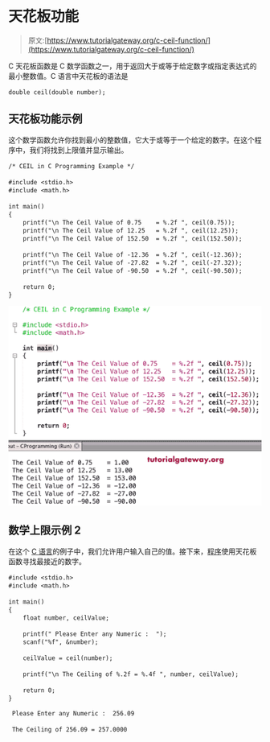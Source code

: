 # 天花板功能

> 原文:[https://www.tutorialgateway.org/c-ceil-function/](https://www.tutorialgateway.org/c-ceil-function/)

C 天花板函数是 C 数学函数之一，用于返回大于或等于给定数字或指定表达式的最小整数值。C 语言中天花板的语法是

```
double ceil(double number);
```

## 天花板功能示例

这个数学函数允许你找到最小的整数值，它大于或等于一个给定的数字。在这个程序中，我们将找到上限值并显示输出。

```
/* CEIL in C Programming Example */

#include <stdio.h>
#include <math.h>

int main()
{
    printf("\n The Ceil Value of 0.75    = %.2f ", ceil(0.75));
    printf("\n The Ceil Value of 12.25   = %.2f ", ceil(12.25));    
    printf("\n The Ceil Value of 152.50  = %.2f ", ceil(152.50));

    printf("\n The Ceil Value of -12.36  = %.2f ", ceil(-12.36)); 
    printf("\n The Ceil Value of -27.82  = %.2f ", ceil(-27.32));  
    printf("\n The Ceil Value of -90.50  = %.2f ", ceil(-90.50));

    return 0;
}
```

![C ceil Function 1](img/131fc03948f5e277926e45ae0aba266a.png)

## 数学上限示例 2

在这个 [C 语言](https://www.tutorialgateway.org/c-programming/)的例子中，我们允许用户输入自己的值。接下来，[程序](https://www.tutorialgateway.org/c-programming-examples/)使用天花板函数寻找最接近的数字。

```
#include <stdio.h>
#include <math.h> 

int main()
{
    float number, ceilValue;

    printf(" Please Enter any Numeric :  ");
    scanf("%f", &number);

    ceilValue = ceil(number);

    printf("\n The Ceiling of %.2f = %.4f ", number, ceilValue);

    return 0;
}
```

```
 Please Enter any Numeric :  256.09

 The Ceiling of 256.09 = 257.0000 
```